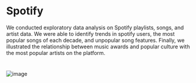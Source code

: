 # Spotify
We conducted exploratory data analysis on Spotify playlists, songs, and artist data. We were able to identify trends in spotify users, the most popular songs of each decade, and unpopular song features. Finally, we illustrated the relationship between music awards and popular culture with the most popular artists on the platform.

#
![image](https://user-images.githubusercontent.com/115895428/216784784-f375ca5e-5d19-4b5f-aa72-fd67156dd60e.png)

